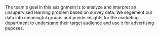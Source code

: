 The team's goal in this assignment is to analyze and interpret an unsupervised learning problem based on survey data. We segement our data into meaningful groups and prvide insights for the marketing department to understand their target audience and use it for advertising puposes.
